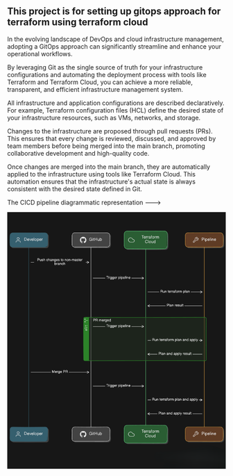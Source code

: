 ## This project is for setting up gitops approach for terraform using terraform cloud


In the evolving landscape of DevOps and cloud infrastructure management, adopting a GitOps approach can significantly streamline and enhance your operational workflows.

By leveraging Git as the single source of truth for your infrastructure configurations and automating the deployment process with tools like Terraform and Terraform Cloud, you can achieve a more reliable, transparent, and efficient infrastructure management system.

All infrastructure and application configurations are described declaratively. For example, Terraform configuration files (HCL) define the desired state of your infrastructure resources, such as VMs, networks, and storage.

Changes to the infrastructure are proposed through pull requests (PRs). This ensures that every change is reviewed, discussed, and approved by team members before being merged into the main branch, promoting collaborative development and high-quality code.

Once changes are merged into the main branch, they are automatically applied to the infrastructure using tools like Terraform Cloud. This automation ensures that the infrastructure's actual state is always consistent with the desired state defined in Git.

The CICD pipeline diagrammatic representation  --->

![pipeline](pipeline.jpg)